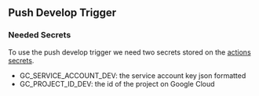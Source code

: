 ## Push Develop Trigger

### Needed Secrets
To use the push develop trigger we need two secrets stored on the
[actions secrets](https://github.com/organizations/intellstartup/settings/secrets/actions).

- GC_SERVICE_ACCOUNT_DEV: the service account key json formatted
- GC_PROJECT_ID_DEV: the id of the project on Google Cloud
